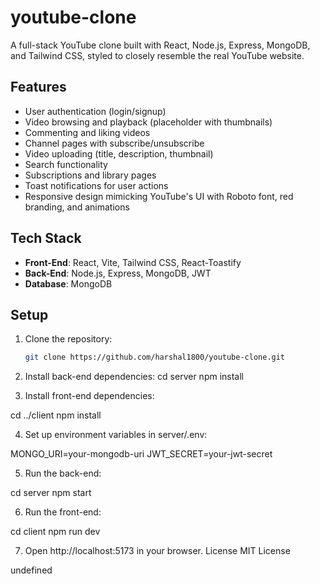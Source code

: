 # youtube-clone


A full-stack YouTube clone built with React, Node.js, Express, MongoDB, and Tailwind CSS, styled to closely resemble the real YouTube website.

## Features
- User authentication (login/signup)
- Video browsing and playback (placeholder with thumbnails)
- Commenting and liking videos
- Channel pages with subscribe/unsubscribe
- Video uploading (title, description, thumbnail)
- Search functionality
- Subscriptions and library pages
- Toast notifications for user actions
- Responsive design mimicking YouTube's UI with Roboto font, red branding, and animations

## Tech Stack
- **Front-End**: React, Vite, Tailwind CSS, React-Toastify
- **Back-End**: Node.js, Express, MongoDB, JWT
- **Database**: MongoDB

## Setup
1. Clone the repository:
   ```bash
   git clone https://github.com/harshal1800/youtube-clone.git

2. Install back-end dependencies:
  cd server
  npm install

3. Install front-end dependencies:

  cd ../client
  npm install

4. Set up environment variables in server/.env:

 MONGO_URI=your-mongodb-uri
JWT_SECRET=your-jwt-secret

5. Run the back-end:

cd server
npm start

6. Run the front-end:

cd client
npm run dev

7. Open http://localhost:5173 in your browser.
License
MIT License

undefined